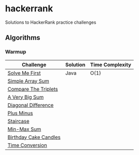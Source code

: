 # hackerrank #
Solutions to HackerRank practice challenges

## Algorithms ##
### Warmup ###
| Challenge        | Solution      | Time Complexity |
| ---------------- | ------------- | --------------- |
| [Solve Me First](https://www.hackerrank.com/challenges/solve-me-first) | Java | O(1) |
| [Simple Array Sum](https://www.hackerrank.com/challenges/simple-array-sum)      |||
| [Compare The Triplets](https://www.hackerrank.com/challenges/compare-the-triplets)  |||
| [A Very Big Sum](https://www.hackerrank.com/challenges/a-very-big-sum)  |||
| [Diagonal Difference](https://www.hackerrank.com/challenges/diagonal-difference)  |||
| [Plus Minus](https://www.hackerrank.com/challenges/plus-minus)  |||
| [Staircase](https://www.hackerrank.com/challenges/staircase)  |||
| [Min-Max Sum](https://www.hackerrank.com/challenges/mini-max-sum) |||
| [Birthday Cake Candles](https://www.hackerrank.com/challenges/birthday-cake-candles)  |||
| [Time Conversion](https://www.hackerrank.com/challenges/time-conversion)  |||
